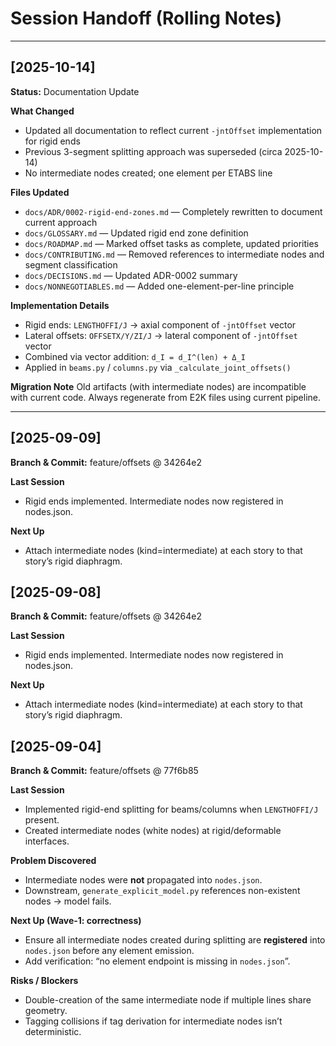 # Session Handoff (Rolling Notes)

---
## [2025-10-14]
**Status:** Documentation Update

**What Changed**
- Updated all documentation to reflect current `-jntOffset` implementation for rigid ends
- Previous 3-segment splitting approach was superseded (circa 2025-10-14)
- No intermediate nodes created; one element per ETABS line

**Files Updated**
- `docs/ADR/0002-rigid-end-zones.md` — Completely rewritten to document current approach
- `docs/GLOSSARY.md` — Updated rigid end zone definition
- `docs/ROADMAP.md` — Marked offset tasks as complete, updated priorities
- `docs/CONTRIBUTING.md` — Removed references to intermediate nodes and segment classification
- `docs/DECISIONS.md` — Updated ADR-0002 summary
- `docs/NONNEGOTIABLES.md` — Added one-element-per-line principle

**Implementation Details**
- Rigid ends: `LENGTHOFFI/J` → axial component of `-jntOffset` vector
- Lateral offsets: `OFFSETX/Y/ZI/J` → lateral component of `-jntOffset` vector
- Combined via vector addition: `d_I = d_I^(len) + Δ_I`
- Applied in `beams.py` / `columns.py` via `_calculate_joint_offsets()`

**Migration Note**
Old artifacts (with intermediate nodes) are incompatible with current code. Always regenerate from E2K files using current pipeline.

---
## [2025-09-09]
**Branch & Commit:** feature/offsets @ 34264e2

**Last Session**
- Rigid ends implemented. Intermediate nodes now registered in nodes.json.

**Next Up**
- Attach intermediate nodes (kind=intermediate) at each story to that story’s rigid diaphragm.


## [2025-09-08]
**Branch & Commit:** feature/offsets @ 34264e2

**Last Session**
- Rigid ends implemented. Intermediate nodes now registered in nodes.json.

**Next Up**
- Attach intermediate nodes (kind=intermediate) at each story to that story’s rigid diaphragm.

## [2025-09-04]
**Branch & Commit:** feature/offsets @ 77f6b85

**Last Session**
- Implemented rigid-end splitting for beams/columns when `LENGTHOFFI/J` present.
- Created intermediate nodes (white nodes) at rigid/deformable interfaces.

**Problem Discovered**
- Intermediate nodes were **not** propagated into `nodes.json`.
- Downstream, `generate_explicit_model.py` references non-existent nodes → model fails.

**Next Up (Wave-1: correctness)**
- Ensure all intermediate nodes created during splitting are **registered** into `nodes.json` before any element emission.
- Add verification: “no element endpoint is missing in `nodes.json`”.

**Risks / Blockers**
- Double-creation of the same intermediate node if multiple lines share geometry.
- Tagging collisions if tag derivation for intermediate nodes isn’t deterministic.

